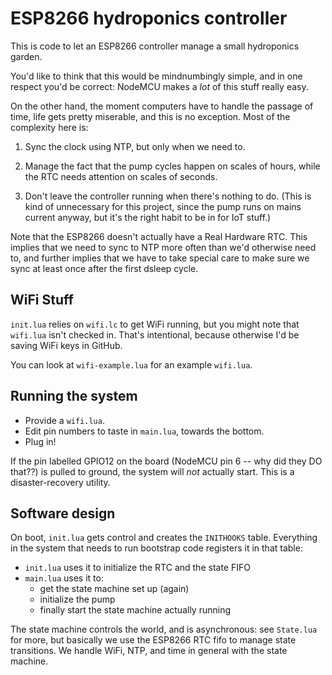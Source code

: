 ESP8266 hydroponics controller
==============================

This is code to let an ESP8266 controller manage a small hydroponics garden.

You'd like to think that this would be mindnumbingly simple, and in one respect you'd be correct: NodeMCU makes a _lot_ of this stuff really easy. 

On the other hand, the moment computers have to handle the passage of time, life gets pretty miserable, and this is no exception. Most of the complexity here is:

1. Sync the clock using NTP, but only when we need to.

2. Manage the fact that the pump cycles happen on scales of hours, while the RTC needs attention on scales of seconds.

3. Don't leave the controller running when there's nothing to do. (This is kind of unnecessary for this project, since the pump runs on mains current anyway, but it's the right habit to be in for IoT stuff.)

Note that the ESP8266 doesn't actually have a Real Hardware RTC. This implies that we need to sync to NTP more often than we'd otherwise need to, and further implies that we have to take special care to make sure we sync at least once after the first dsleep cycle.

WiFi Stuff
----------

`init.lua` relies on `wifi.lc` to get WiFi running, but you might note that `wifi.lua` isn't checked in. That's intentional, because otherwise I'd be saving WiFi keys in GitHub.

You can look at `wifi-example.lua` for an example `wifi.lua`.

Running the system
------------------

- Provide a `wifi.lua`. 
- Edit pin numbers to taste in `main.lua`, towards the bottom.
- Plug in!

If the pin labelled GPIO12 on the board (NodeMCU pin 6 -- why did they DO that??) is pulled to ground, the system will _not_ actually start. This is a disaster-recovery utility.

Software design
---------------

On boot, `init.lua` gets control and creates the `INITHOOKS` table. Everything in the system that needs to run bootstrap code registers it in that table:

- `init.lua` uses it to initialize the RTC and the state FIFO
- `main.lua` uses it to:
   - get the state machine set up (again)
   - initialize the pump
   - finally start the state machine actually running

The state machine controls the world, and is asynchronous: see `State.lua` for more, but basically we use the ESP8266 RTC fifo to manage state transitions. We handle WiFi, NTP, and time in general with the state machine.

